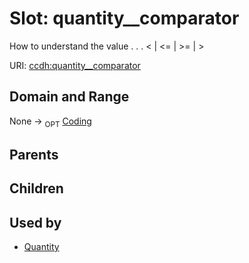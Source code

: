 
# Slot: quantity__comparator


How to understand the value  . . .   < | <= | >= | >

URI: [ccdh:quantity__comparator](https://example.org/ccdh/quantity__comparator)


## Domain and Range

None ->  <sub>OPT</sub> [Coding](Coding.md)

## Parents


## Children


## Used by

 * [Quantity](Quantity.md)
